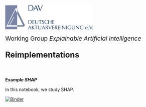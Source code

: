 <img src="../logo.jpg" width="280px">

<br>
<p style="font-size:19px; text-align:left; margin-top: 15px; margin-bottom: 15px">Working Group <i>Explainable Artificial Intelligence</i></p>
<p style="font-size:25px; text-align:left; margin-bottom: 25px"><b>Reimplementations</b></p>
<br>

**Example *SHAP***

In this notebook, we study SHAP.

[![Binder](https://mybinder.org/badge_logo.svg)](https://mybinder.org/v2/gh/DAV-AG-XAI-TEST/JUPYTER-NOTEBOOKS/HEAD?labpath=%2FReimplementations%2FSHAP%2Freimpl_python_regression_SwedishMotorInsurance_shap.ipynb)
